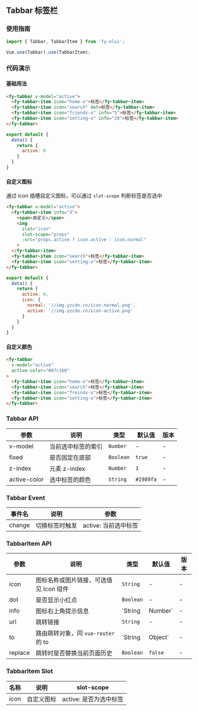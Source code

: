 ## Tabbar 标签栏

### 使用指南
``` javascript
import { Tabbar, TabbarItem } from 'fy-elui';

Vue.use(Tabbar).use(TabbarItem);
```

### 代码演示

#### 基础用法

```html
<fy-tabbar v-model="active">
  <fy-tabbar-item icon="home-o">标签</fy-tabbar-item>
  <fy-tabbar-item icon="search" dot>标签</fy-tabbar-item>
  <fy-tabbar-item icon="friends-o" info="5">标签</fy-tabbar-item>
  <fy-tabbar-item icon="setting-o" info="20">标签</fy-tabbar-item>
</fy-tabbar>
```

```javascript
export default {
  data() {
    return {
      active: 0
    }
  }
}
```


#### 自定义图标

通过 icon 插槽自定义图标，可以通过 `slot-scope` 判断标签是否选中

```html
<fy-tabbar v-model="active">
  <fy-tabbar-item info="3">
    <span>自定义</span>
    <img
      slot="icon"
      slot-scope="props"
      :src="props.active ? icon.active : icon.normal"
    >
  </fy-tabbar-item>
  <fy-tabbar-item icon="search">标签</fy-tabbar-item>
  <fy-tabbar-item icon="setting-o">标签</fy-tabbar-item>
</fy-tabbar>
```

```javascript
export default {
  data() {
    return {
      active: 0,
      icon: {
        normal: '//img.yzcdn.cn/icon-normal.png',
        active: '//img.yzcdn.cn/icon-active.png'
      }
    }
  }
}
```

#### 自定义颜色

```html
<fy-tabbar
  v-model="active"
  active-color="#07c160"
>
  <fy-tabbar-item icon="home-o">标签</fy-tabbar-item>
  <fy-tabbar-item icon="search">标签</fy-tabbar-item>
  <fy-tabbar-item icon="freinds-o">标签</fy-tabbar-item>
  <fy-tabbar-item icon="setting-o">标签</fy-tabbar-item>
</fy-tabbar>
```

### Tabbar API

| 参数 | 说明 | 类型 | 默认值 | 版本 |
|------|------|------|------|------|
| v-model | 当前选中标签的索引 | `Number` | - | - |
| fixed | 是否固定在底部 | `Boolean` | `true` | - |
| z-index | 元素 z-index | `Number` | `1` | - |
| active-color | 选中标签的颜色 | `String` | `#1989fa` | - |

### Tabbar Event

| 事件名 | 说明 | 参数 |
|------|------|------|
| change | 切换标签时触发 | active: 当前选中标签 |

### TabbarItem API

| 参数 | 说明 | 类型 | 默认值 | 版本 |
|------|------|------|------|------|
| icon | 图标名称或图片链接，可选值见 Icon 组件| `String` | - | - |
| dot | 是否显示小红点 | `Boolean` | - | - |
| info | 图标右上角提示信息 | `String | Number` | - | - |
| url | 跳转链接 | `String` | - | - |
| to | 路由跳转对象，同 `vue-router` 的 to | `String | Object` | - | - |
| replace | 跳转时是否替换当前页面历史 | `Boolean` | `false` | - |

### TabbarItem Slot

| 名称 | 说明 | slot-scope |
|------|------|------|
| icon | 自定义图标 | active: 是否为选中标签 |
